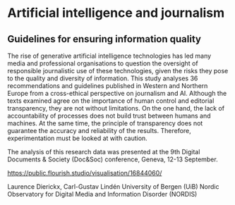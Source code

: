 # Artificial intelligence and journalism
## Guidelines for ensuring information quality

The rise of generative artificial intelligence technologies has led many media and professional organisations to question the oversight of responsible journalistic use of these technologies, given the risks they pose to the quality and diversity of information. This study analyses 36 recommendations and guidelines published in Western and Northern Europe from a cross-ethical perspective on journalism and AI. Although the texts examined agree on the importance of human control and editorial transparency, they are not without limitations. On the one hand, the lack of accountability of processes does not build trust between humans and machines. At the same time, the principle of transparency does not guarantee the accuracy and reliability of the results. Therefore, experimentation must be looked at with caution.

The analysis of this research data was presented at the 9th Digital Documents & Society (Doc&Soc) conference, Geneva, 12-13 September.

https://public.flourish.studio/visualisation/16844060/

Laurence Dierickx, Carl-Gustav Lindén
University of Bergen (UiB)
Nordic Observatory for Digital Media and Information Disorder (NORDIS)
